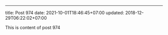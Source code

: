 ---
title: Post 974
date: 2021-10-01T18:46:45+07:00
updated: 2018-12-29T06:22:02+07:00

This is content of post 974